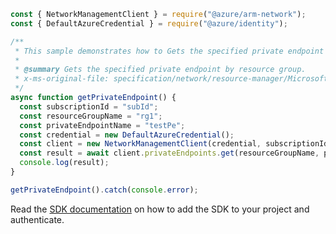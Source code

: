 ```javascript
const { NetworkManagementClient } = require("@azure/arm-network");
const { DefaultAzureCredential } = require("@azure/identity");

/**
 * This sample demonstrates how to Gets the specified private endpoint by resource group.
 *
 * @summary Gets the specified private endpoint by resource group.
 * x-ms-original-file: specification/network/resource-manager/Microsoft.Network/stable/2021-08-01/examples/PrivateEndpointGet.json
 */
async function getPrivateEndpoint() {
  const subscriptionId = "subId";
  const resourceGroupName = "rg1";
  const privateEndpointName = "testPe";
  const credential = new DefaultAzureCredential();
  const client = new NetworkManagementClient(credential, subscriptionId);
  const result = await client.privateEndpoints.get(resourceGroupName, privateEndpointName);
  console.log(result);
}

getPrivateEndpoint().catch(console.error);
```

Read the [SDK documentation](https://github.com/Azure/azure-sdk-for-js/blob/%40azure%2Farm-network_28.0.0/sdk/network/arm-network/README.md) on how to add the SDK to your project and authenticate.
